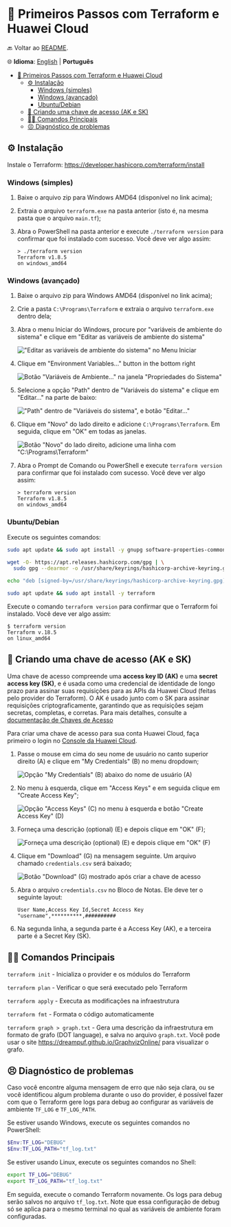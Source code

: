 # 👣 Primeiros Passos com Terraform e Huawei Cloud

🔙 Voltar ao [README](../README.pt.md).

🌐 **Idioma**: [English](./FIRST_STEPS.md) | **Português**

- [👣 Primeiros Passos com Terraform e Huawei Cloud](#-primeiros-passos-com-terraform-e-huawei-cloud)
  - [⚙ Instalação](#-instalação)
    - [Windows (simples)](#windows-simples)
    - [Windows (avançado)](#windows-avançado)
    - [Ubuntu/Debian](#ubuntudebian)
  - [🔐 Criando uma chave de acesso (AK e SK)](#-criando-uma-chave-de-acesso-ak-e-sk)
  - [👩‍💻 Comandos Principais](#-comandos-principais)
  - [😣 Diagnóstico de problemas](#-diagnóstico-de-problemas)

## ⚙ Instalação

Instale o Terraform: <https://developer.hashicorp.com/terraform/install>

### Windows (simples)

1. Baixe o arquivo zip para Windows AMD64 (disponível no link acima);
2. Extraia o arquivo `terraform.exe` na pasta anterior (isto é, na mesma pasta
   que o arquivo `main.tf`);
3. Abra o PowerShell na pasta anterior e execute `./terraform version` para
   confirmar que foi instalado com sucesso. Você deve ver algo assim:

      ```plain
      > ./terraform version
      Terraform v1.8.5
      on windows_amd64
      ```

### Windows (avançado)

1. Baixe o arquivo zip para Windows AMD64 (disponível no link acima);
2. Crie a pasta `C:\Programs\Terraform` e extraia o arquivo `terraform.exe`
   dentro dela;
3. Abra o menu Iniciar do Windows, procure por "variáveis de ambiente do
   sistema" e clique em "Editar as variáveis de ambiente do sistema"

   !["Editar as variáveis de ambiente do sistema" no Menu Iniciar](img/windows-start-system-variables.pt.jpg)

4. Clique em "Environment Variables..." button in the bottom right

   ![Botão "Variáveis de Ambiente..." na janela "Propriedades do Sistema"](img/system-properties-environment-variables.pt.JPG)

5. Selecione a opção "Path" dentro de "Variáveis do sistema" e clique em
   "Editar..." na parte de baixo:

   !["Path" dentro de "Variáveis do sistema", e botão "Editar..."](img/system-variables-path-edit.pt.jpg)

6. Clique em "Novo" do lado direito e adicione `C:\Programs\Terraform`. Em
   seguida, clique em "OK" em todas as janelas.

   ![Botão "Novo" do lado direito, adicione uma linha com "C:\Programs\Terraform"](img/edit-environment-variable-new.pt.JPG)

7. Abra o Prompt de Comando ou PowerShell e execute `terraform version` para
   confirmar que foi instalado com sucesso. Você deve ver algo assim:

      ```plain
      > terraform version
      Terraform v1.8.5
      on windows_amd64
      ```

### Ubuntu/Debian

Execute os seguintes comandos:

```sh
sudo apt update && sudo apt install -y gnupg software-properties-common

wget -O- https://apt.releases.hashicorp.com/gpg | \
  sudo gpg --dearmor -o /usr/share/keyrings/hashicorp-archive-keyring.gpg

echo "deb [signed-by=/usr/share/keyrings/hashicorp-archive-keyring.gpg] https://apt.releases.hashicorp.com $(lsb_release -cs) main" | sudo tee /etc/apt/sources.list.d/hashicorp.list

sudo apt update && sudo apt install -y terraform
```

Execute o comando `terraform version` para confirmar que o Terraform foi
instalado. Você deve ver algo assim:

```plain
$ terraform version
Terraform v.18.5
on linux_amd64
```

## 🔐 Criando uma chave de acesso (AK e SK)

Uma chave de acesso compreende uma **access key ID (AK)** e uma
**secret access key (SK)**, e é usada como uma credencial de identidade de
longo prazo para assinar suas requisições para as APIs da Huawei Cloud (feitas
pelo provider do Terraform). O AK é usado junto com o SK para assinar
requisições criptograficamente, garantindo que as requisições sejam secretas,
completas, e corretas. Para mais detalhes, consulte a
[documentação de Chaves de Acesso](https://support.huaweicloud.com/intl/en-us/usermanual-ca/ca_01_0003.html)

Para criar uma chave de acesso para sua conta Huawei Cloud, faça primeiro o
login no [Console da Huawei Cloud](https://console-intl.huaweicloud.com/).

1. Passe o mouse em cima do seu nome de usuário no canto superior direito (A)
   e clique em "My Credentials" (B) no menu dropdown;

    ![Opção "My Credentials" (B) abaixo do nome de usuário (A)](img/my-credentials.jpg)

2. No menu à esquerda, clique em "Access Keys" e em seguida clique em "Create
   Access Key";

    ![Opção "Access Keys" (C) no menu à esquerda e botão "Create Access Key" (D)](img/create-access-key.jpg)

3. Forneça uma descrição (optional) (E) e depois clique em "OK" (F);

    ![Forneça uma descrição (optional) (E) e depois clique em "OK" (F)](img/new-access-key-modal.jpg)

4. Clique em "Download" (G) na mensagem seguinte. Um arquivo chamado
  `credentials.csv` será baixado;

   ![Botão "Download" (G) mostrado após criar a chave de acesso](img/access-key-download.jpg)

5. Abra o arquivo `credentials.csv` no Bloco de Notas. Ele deve ter o seguinte
   layout:

    ```plain
    User Name,Access Key Id,Secret Access Key
    "username",**********,##########
    ```

6. Na segunda linha, a segunda parte é a Access Key (AK), e a terceira parte é
   a Secret Key (SK).

## 👩‍💻 Comandos Principais

`terraform init` - Inicializa o provider e os módulos do Terraform

`terraform plan` - Verificar o que será executado pelo Terraform

`terraform apply` - Executa as modificações na infraestrutura

`terraform fmt` - Formata o código automaticamente

`terraform graph > graph.txt` - Gera uma descrição da infraestrutura em formato
de grafo (DOT language), e salva no arquivo `graph.txt`. Você pode usar o site
<https://dreampuf.github.io/GraphvizOnline/> para visualizar o grafo.

## 😣 Diagnóstico de problemas

Caso você encontre alguma mensagem de erro que não seja clara, ou se você
identificou algum problema durante o uso do provider, é possível fazer com que
o Terraform gere logs para debug ao configurar as variáveis de ambiente
`TF_LOG` e `TF_LOG_PATH`.

Se estiver usando Windows, execute os seguintes comandos no PowerShell:

```powershell
$Env:TF_LOG="DEBUG"
$Env:TF_LOG_PATH="tf_log.txt"
```

Se estiver usando Linux, execute os seguintes comandos no Shell:

```bash
export TF_LOG="DEBUG"
export TF_LOG_PATH="tf_log.txt"
```

Em seguida, execute o comando Terraform novamente. Os logs para debug serão
salvos no arquivo `tf_log.txt`. Note que essa configuração de debug só se
aplica para o mesmo terminal no qual as variáveis de ambiente foram
configuradas.
